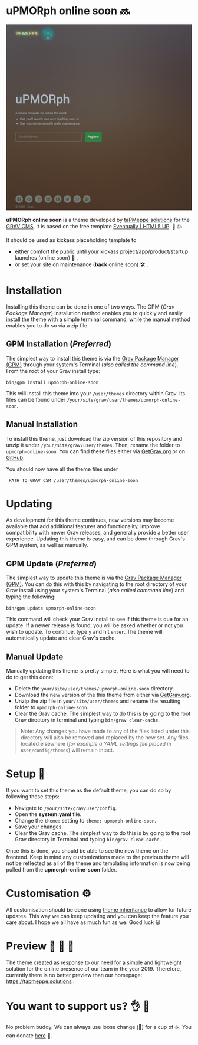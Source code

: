 # uPMORph online soon :soon:

![Screenshot](screenshot.jpg)

**uPMORph online soon** is a theme developed by [taPMeppe solutions](https://tapmeppe.solutions) for the [GRAV CMS](https://getgrav.org/). 
It is based on the free template [Eventually | HTML5 UP](https://html5up.net/eventually). :loudspeaker: :+1:

It should be used as kickass placeholding template to
- either comfort the public until your kickass project/app/product/startup launches (online soon) :construction: ,
- or set your site on maintenance (**back** online soon) :hammer_and_wrench: . 


# Installation
Installing this theme can be done in one of two ways. The GPM (_Grav Package Manager_) installation method enables you to quickly and easily install the theme with a simple terminal command, while the manual method enables you to do so via a zip file.

## GPM Installation (_Preferred_)
The simplest way to install this theme is via the [Grav Package Manager (GPM)](http://learn.getgrav.org/advanced/grav-gpm) through your system's Terminal (_also called the command line_). From the root of your Grav install type:
```
bin/gpm install upmorph-online-soon
```
This will install this theme into your `/user/themes` directory within Grav. Its files can be found under `/your/site/grav/user/themes/upmorph-online-soon`.

## Manual Installation
To install this theme, just download the zip version of this repository and unzip it under `/your/site/grav/user/themes`. Then, rename the folder to `upmorph-online-soon`. You can find these files either via [GetGrav.org](https://getgrav.org/downloads/themes) or on [GitHub](https://github.com/taPMeppeSols/grav-theme-upmorph-online-soon).

You should now have all the theme files under
```
_PATH_TO_GRAV_CSM_/user/themes/upmorph-online-soon
```


# Updating
As development for this theme continues, new versions may become available that add additional features and functionality, improve compatibility with newer Grav releases, and generally provide a better user experience. Updating this theme is easy, and can be done through Grav's GPM system, as well as manually.

## GPM Update (_Preferred_)
The simplest way to update this theme is via the [Grav Package Manager (GPM)](http://learn.getgrav.org/advanced/grav-gpm). You can do this with this by navigating to the root directory of your Grav install using your system's Terminal (_also called command line_) and typing the following:
```
bin/gpm update upmorph-online-soon
```
This command will check your Grav install to see if this theme is due for an update. If a newer release is found, you will be asked whether or not you wish to update. To continue, type `y` and hit `enter`. The theme will automatically update and clear Grav's cache.

## Manual Update
Manually updating this theme is pretty simple. Here is what you will need to do to get this done:
* Delete the `your/site/user/themes/upmorph-online-soon` directory.
* Download the new version of the this theme from either via [GetGrav.org](http://getgrav.org/downloads/themes).
* Unzip the zip file in `your/site/user/themes` and rename the resulting folder to `upmorph-online-soon`.
* Clear the Grav cache. The simplest way to do this is by going to the root Grav directory in terminal and typing `bin/grav clear-cache`.

> Note: Any changes you have made to any of the files listed under this directory will also be removed and replaced by the new set. Any files located elsewhere (_for example a YAML settings file placed in_ `user/config/themes`) will remain intact.


# Setup :electric_plug:
If you want to set this theme as the default theme, you can do so by following these steps:
* Navigate to `/your/site/grav/user/config`.
* Open the **system.yaml** file.
* Change the `theme:` setting to `theme: upmorph-online-soon`.
* Save your changes.
* Clear the Grav cache. The simplest way to do this is by going to the root Grav directory in Terminal and typing `bin/grav clear-cache`.

Once this is done, you should be able to see the new theme on the frontend. Keep in mind any customizations made to the previous theme will not be reflected as all of the theme and templating information is now being pulled from the **upmorph-online-soon** folder.


# Customisation :gear:
All customisation should be done using [theme inheritance](https://learn.getgrav.org/16/themes/customization#theme-inheritance) to allow for future updates. This way we can keep updating and you can keep the feature you care about. I hope we all have as much fun as we. Good luck :smiley:


# Preview :see_no_evil: :hear_no_evil: :speak_no_evil:
The theme created as response to our need for a simple and lightweight solution for the online presence of our team in the year 2019. Therefore, currently there is no better preview than our homepage: https://tapmeppe.solutions .


# You want to support us? :ok_hand: :muscle:
No problem buddy. We can always use loose change (:money_with_wings:) for a cup of :coffee:. You can donate [here](paypal.me/tapmeppesols) :gift:.
